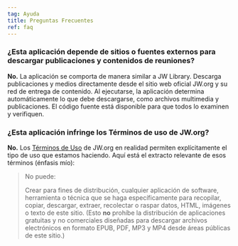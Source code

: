 ```yaml
---
tag: Ayuda
title: Preguntas Frecuentes
ref: faq
---
```


### ¿Esta aplicación depende de sitios o fuentes externos para descargar publicaciones y contenidos de reuniones?

**No.** La aplicación se comporta de manera similar a JW Library. Descarga publicaciones y medios directamente desde el sitio web oficial JW.org y su red de entrega de contenido. Al ejecutarse, la aplicación determina automáticamente lo que debe descargarse, como archivos multimedia y publicaciones. El código fuente está disponible para que todos lo examinen y verifiquen.

### ¿Esta aplicación infringe los Términos de uso de JW.org?

**No.** Los [Términos de Uso](https://www.jw.org/finder?docid=1011511&prefer=content) de JW.org en realidad permiten explícitamente el tipo de uso que estamos haciendo. Aquí está el extracto relevante de esos términos (énfasis mío):

> No puede:
> 
> Crear para fines de distribución, cualquier aplicación de software, herramienta o técnica que se haga específicamente para recopilar, copiar, descargar, extraer, recolectar o raspar datos, HTML, imágenes o texto de este sitio. (Esto **no** prohíbe la distribución de aplicaciones gratuitas y no comerciales diseñadas para descargar archivos electrónicos en formato EPUB, PDF, MP3 y MP4 desde áreas públicas de este sitio.)
